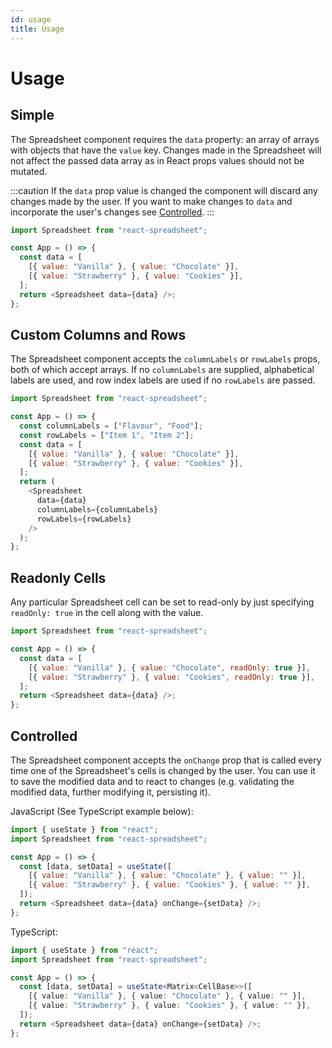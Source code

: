 ```yaml
---
id: usage
title: Usage
---
```


# Usage

## Simple

The Spreadsheet component requires the `data` property: an array of arrays with objects that have the `value` key. Changes made in the Spreadsheet will not affect the passed data array as in React props values should not be mutated.

:::caution
If the `data` prop value is changed the component will discard any changes made by the user. If you want to make changes to `data` and incorporate the user's changes see [Controlled](#controlled).
:::

```javascript
import Spreadsheet from "react-spreadsheet";

const App = () => {
  const data = [
    [{ value: "Vanilla" }, { value: "Chocolate" }],
    [{ value: "Strawberry" }, { value: "Cookies" }],
  ];
  return <Spreadsheet data={data} />;
};
```

## Custom Columns and Rows

The Spreadsheet component accepts the `columnLabels` or `rowLabels` props, both of which accept arrays. If no `columnLabels` are supplied, alphabetical labels are used, and row index labels are used if no `rowLabels` are passed.

```javascript
import Spreadsheet from "react-spreadsheet";

const App = () => {
  const columnLabels = ["Flavour", "Food"];
  const rowLabels = ["Item 1", "Item 2"];
  const data = [
    [{ value: "Vanilla" }, { value: "Chocolate" }],
    [{ value: "Strawberry" }, { value: "Cookies" }],
  ];
  return (
    <Spreadsheet
      data={data}
      columnLabels={columnLabels}
      rowLabels={rowLabels}
    />
  );
};
```

## Readonly Cells

Any particular Spreadsheet cell can be set to read-only by just specifying `readOnly: true` in the cell along with the value.

```javascript
import Spreadsheet from "react-spreadsheet";

const App = () => {
  const data = [
    [{ value: "Vanilla" }, { value: "Chocolate", readOnly: true }],
    [{ value: "Strawberry" }, { value: "Cookies", readOnly: true }],
  ];
  return <Spreadsheet data={data} />;
};
```

## Controlled

The Spreadsheet component accepts the `onChange` prop that is called every time one of the Spreadsheet's cells is changed by the user. You can use it to save the modified data and to react to changes (e.g. validating the modified data, further modifying it, persisting it).

JavaScript (See TypeScript example below):

```javascript
import { useState } from "react";
import Spreadsheet from "react-spreadsheet";

const App = () => {
  const [data, setData] = useState([
    [{ value: "Vanilla" }, { value: "Chocolate" }, { value: "" }],
    [{ value: "Strawberry" }, { value: "Cookies" }, { value: "" }],
  ]);
  return <Spreadsheet data={data} onChange={setData} />;
};
```

TypeScript:

```typescript
import { useState } from "react";
import Spreadsheet from "react-spreadsheet";

const App = () => {
  const [data, setData] = useState<Matrix<CellBase>>([
    [{ value: "Vanilla" }, { value: "Chocolate" }, { value: "" }],
    [{ value: "Strawberry" }, { value: "Cookies" }, { value: "" }],
  ]);
  return <Spreadsheet data={data} onChange={setData} />;
};
```
